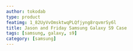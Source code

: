 ```yaml
---
author: tokodab
type: product
featimg: 1_82UyVvOmsktwqPLQfjyng8rqvmrSy6l
title: Jason and Friday Samsung Galaxy S9 Case
tags: [samsung, galaxy, s9]
category: [samsung]
---
```

